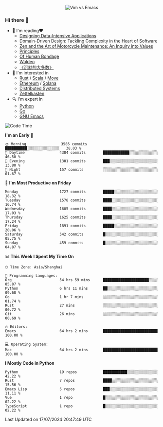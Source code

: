 <p align="center">
    <img src="https://gist.githubusercontent.com/coldnight/e696baffb094e71c96cb302118878eae/raw/40ea5053a6f66cc65f90f437e4173497da225958/banner.gif" alt="Vim vs Emacs" />
</p>

### Hi there 👋

- 📖 I'm reading❤️
    + [Designing Data-Intensive Applications](https://www.oreilly.com/library/view/designing-data-intensive-applications/9781491903063/)
    + [Domain-Driven Design: Tackling Complexity in the Heart of Software](https://www.dddcommunity.org/book/evans_2003/)
    + [Zen and the Art of Motorcycle Maintenance: An Inquiry into Values](https://en.wikipedia.org/wiki/Zen_and_the_Art_of_Motorcycle_Maintenance)
    + [Principles](https://www.principles.com/)
    + [Of Human Bondage](https://en.wikipedia.org/wiki/Of_Human_Bondage)
    + [Walden](https://en.wikipedia.org/wiki/Walden)
    + [《沉默的大多数》](https://en.wikipedia.org/wiki/Silent_majority)
- 🌱 I'm interested in
    + [Rust](https://www.rust-lang.org/) / [Scala](https://www.scala-lang.org/) / [Move](https://github.com/move-language/move/)
    + [Ethereum](https://ethereum.org/en/) / [Solana](https://solana.com/)
	+ [Distributed Systems](https://www.linuxzen.com/notes/topics/20200320174417_%E5%88%86%E5%B8%83%E5%BC%8F/)
	+ [Zettelkasten](https://www.linuxzen.com/notes/notes/20220120080920-slip_box/)
- 🔍 I'm expert in
    + [Python](https://www.python.org/)
    + [Go](https://go.dev/)
    + [GNU Emacs](https://www.gnu.org/software/emacs/)

<!--START_SECTION:waka-->
![Code Time](http://img.shields.io/badge/Code%20Time-3%2C003%20hrs%2010%20mins-blue)

**I'm an Early 🐤** 

```text
🌞 Morning                3585 commits        ██████████░░░░░░░░░░░░░░░   38.03 % 
🌆 Daytime                4384 commits        ████████████░░░░░░░░░░░░░   46.50 % 
🌃 Evening                1301 commits        ███░░░░░░░░░░░░░░░░░░░░░░   13.80 % 
🌙 Night                  157 commits         ░░░░░░░░░░░░░░░░░░░░░░░░░   01.67 % 
```
📅 **I'm Most Productive on Friday** 

```text
Monday                   1727 commits        █████░░░░░░░░░░░░░░░░░░░░   18.32 % 
Tuesday                  1578 commits        ████░░░░░░░░░░░░░░░░░░░░░   16.74 % 
Wednesday                1605 commits        ████░░░░░░░░░░░░░░░░░░░░░   17.03 % 
Thursday                 1625 commits        ████░░░░░░░░░░░░░░░░░░░░░   17.24 % 
Friday                   1891 commits        █████░░░░░░░░░░░░░░░░░░░░   20.06 % 
Saturday                 542 commits         █░░░░░░░░░░░░░░░░░░░░░░░░   05.75 % 
Sunday                   459 commits         █░░░░░░░░░░░░░░░░░░░░░░░░   04.87 % 
```


📊 **This Week I Spent My Time On** 

```text
🕑︎ Time Zone: Asia/Shanghai

💬 Programming Languages: 
Org                      54 hrs 59 mins      █████████████████████░░░░   85.87 % 
Python                   6 hrs 11 mins       ██░░░░░░░░░░░░░░░░░░░░░░░   09.68 % 
Go                       1 hr 7 mins         ░░░░░░░░░░░░░░░░░░░░░░░░░   01.74 % 
Rust                     27 mins             ░░░░░░░░░░░░░░░░░░░░░░░░░   00.72 % 
Git                      26 mins             ░░░░░░░░░░░░░░░░░░░░░░░░░   00.69 % 

🔥 Editors: 
Emacs                    64 hrs 2 mins       █████████████████████████   100.00 % 

💻 Operating System: 
Mac                      64 hrs 2 mins       █████████████████████████   100.00 % 
```

**I Mostly Code in Python** 

```text
Python                   19 repos            ███████████░░░░░░░░░░░░░░   42.22 % 
Rust                     7 repos             ████░░░░░░░░░░░░░░░░░░░░░   15.56 % 
Emacs Lisp               5 repos             ███░░░░░░░░░░░░░░░░░░░░░░   11.11 % 
Vue                      1 repo              █░░░░░░░░░░░░░░░░░░░░░░░░   02.22 % 
TypeScript               1 repo              █░░░░░░░░░░░░░░░░░░░░░░░░   02.22 % 
```




 Last Updated on 17/07/2024 20:47:49 UTC
<!--END_SECTION:waka-->

